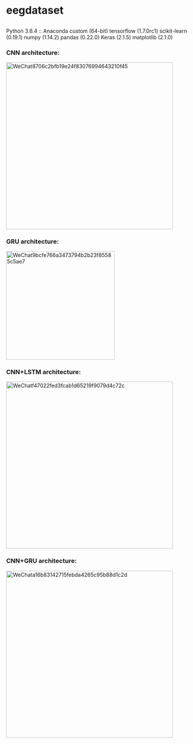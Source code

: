 # eegdataset

##
Python 3.6.4 :: Anaconda custom (64-bit)
tensorflow (1.7.0rc1)
scikit-learn (0.19.1)
numpy (1.14.2)
pandas (0.22.0)
Keras (2.1.5)
matplotlib (2.1.0)

### CNN architecture:
<img width="449" alt="WeChat8706c2bfb19e24f83076994643210f45" src="https://user-images.githubusercontent.com/55895321/158043554-0d74dab0-3a13-4b45-a7e1-34f40238011b.png">

### GRU architecture:
<img width="292" alt="WeChat9bcfe766a3473794b2b23f85585c5ae7" src="https://user-images.githubusercontent.com/55895321/158043575-1fb22e59-f650-4c23-9f07-84e888d6e148.png">


### CNN+LSTM architecture:
<img width="449" alt="WeChatf47022fed3fcab1d65219f9079d4c72c" src="https://user-images.githubusercontent.com/55895321/158043561-de150642-6182-439d-aa5b-11b5d6d142e2.png">

### CNN+GRU architecture:
<img width="449" alt="WeChata16b83142715febda4265c95b88d1c2d" src="https://user-images.githubusercontent.com/55895321/158043579-aeaf12f2-df60-47f3-b99c-78811db5ec16.png">
